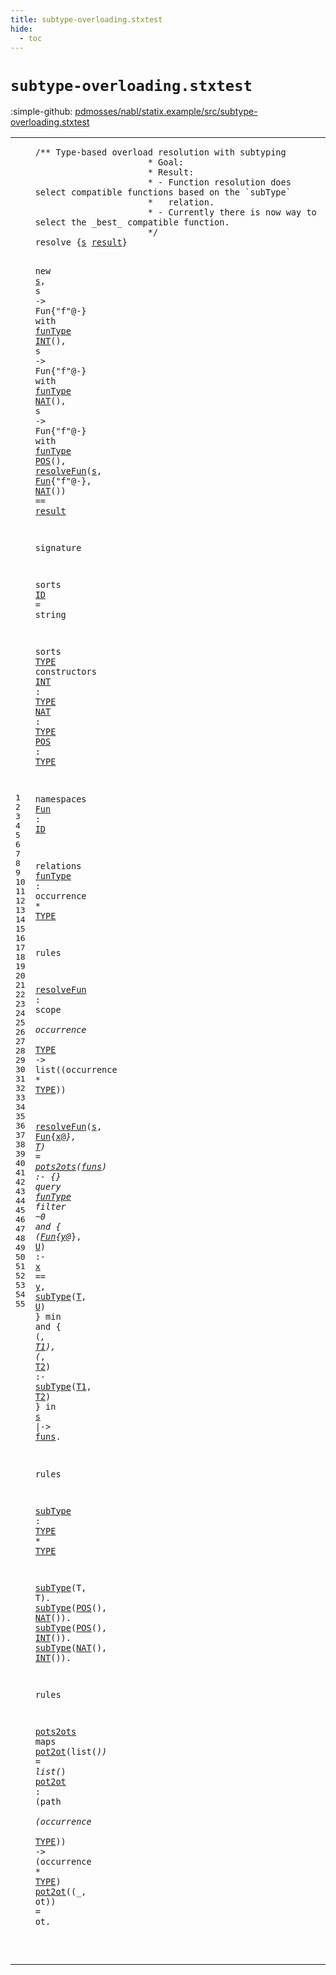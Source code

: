 ```yaml
---
title: subtype-overloading.stxtest
hide:
  - toc
---
```


# `subtype-overloading.stxtest`

:simple-github: [pdmosses/nabl/statix.example/src/subtype-overloading.stxtest]

[pdmosses/nabl/statix.example/src/subtype-overloading.stxtest]: https://github.com/pdmosses/nabl/blob/master/statix.example/src/subtype-overloading.stxtest "The source file on GitHub"

<div class="stx"><table class="highlighttable"><tbody><tr><td class="linenos"><div class="linenodiv"><pre><span></span>1
2
3
4
5
6
7
8
9
10
11
12
13
14
15
16
17
18
19
20
21
22
23
24
25
26
27
28
29
30
31
32
33
34
35
36
37
38
39
40
41
42
43
44
45
46
47
48
49
50
51
52
53
54
55
</pre></div></td>
<td class="code"><pre><code><span class="layout">/** Type-based overload resolution with subtyping
                      * Goal:
                      * Result:
                      * - Function resolution does select compatible functions based on the `subType`
                      *   relation.
                      * - Currently there is now way to select the _best_ compatible function.
                      */</span>
<span class="keyword">resolve</span> <span class="operator">{</span><span class="cons_Var"><a href="#s_270_271" id="s_253_254" title="Referenced at line 10, 11, 11, 12, 12, 13, 13, 14"><span class="token sort_ModuleID">s</span></a></span> <span class="cons_Var"><a href="#result_425_431" id="result_255_261" title="Referenced at line 14"><span class="token sort_ModuleID">result</span></a></span><span class="operator">}</span>

  <span class="keyword">new</span> <span class="cons_Var"><a href="#s_253_254" id="s_270_271" title="Defined at line 8"><span class="token sort_ModuleID">s</span></a></span><span class="operator">,</span>
  <span class="token sort_ModuleID">s</span> <span class="operator">-&gt;</span> <span class="token sort_ModuleID">Fun</span><span class="operator">{"</span><span class="token sort_ModuleID">f</span><span class="operator">"@-}</span> <span class="keyword">with</span> <span class="cons_Label"><a href="#funType_580_587" id="funType_296_303" title="Defined at line 29"><span class="token sort_ModuleID">funType</span></a></span> <a href="#INT_495_498" id="INT_304_307" title="Defined at line 21"><span class="token sort_ModuleID">INT</span></a><span class="operator">(),</span>
  <span class="token sort_ModuleID">s</span> <span class="operator">-&gt;</span> <span class="token sort_ModuleID">Fun</span><span class="operator">{"</span><span class="token sort_ModuleID">f</span><span class="operator">"@-}</span> <span class="keyword">with</span> <span class="cons_Label"><a href="#funType_580_587" id="funType_334_341" title="Defined at line 29"><span class="token sort_ModuleID">funType</span></a></span> <a href="#NAT_510_513" id="NAT_342_345" title="Defined at line 22"><span class="token sort_ModuleID">NAT</span></a><span class="operator">(),</span>
  <span class="token sort_ModuleID">s</span> <span class="operator">-&gt;</span> <span class="token sort_ModuleID">Fun</span><span class="operator">{"</span><span class="token sort_ModuleID">f</span><span class="operator">"@-}</span> <span class="keyword">with</span> <span class="cons_Label"><a href="#funType_580_587" id="funType_372_379" title="Defined at line 29"><span class="token sort_ModuleID">funType</span></a></span> <a href="#POS_525_528" id="POS_380_383" title="Defined at line 23"><span class="token sort_ModuleID">POS</span></a><span class="operator">(),</span>
  <a href="#resolveFun_618_628" id="resolveFun_389_399" title="Defined at line 33"><span class="token sort_ModuleID">resolveFun</span></a><span class="operator">(</span><span class="cons_Var"><a href="#s_253_254" id="s_400_401" title="Defined at line 8"><span class="token sort_ModuleID">s</span></a></span><span class="operator">,</span> <span class="cons_StxOccurrence"><a href="#Fun_554_557" id="Fun_403_406" title="Defined at line 26"><span class="token sort_ModuleID">Fun</span></a><span class="operator">{</span><span class="cons_Str"><span class="operator">"</span>f"</span>@-}</span><span class="operator">,</span> <a href="#NAT_510_513" id="NAT_415_418" title="Defined at line 22"><span class="token sort_ModuleID">NAT</span></a><span class="operator">())</span> <span class="operator">==</span> <span class="cons_Var"><a href="#result_255_261" id="result_425_431" title="Defined at line 8"><span class="token sort_ModuleID">result</span></a></span>

<span class="keyword">signature</span>

  <span class="keyword">sorts</span> <span class="cons_SortAlias"><a href="#ID_560_562" id="ID_452_454" title="Referenced at line 26"><span class="token sort_ModuleID">ID</span></a> <span class="operator">=</span> <span class="cons_StringSort">string</span></span>

  <span class="keyword">sorts</span> <span class="cons_SortDecl"><a href="#TYPE_501_505" id="TYPE_473_477" title="Referenced at line 21, 22, 23, 29, 33, 33, 44, 44, 54, 54"><span class="token sort_ModuleID">TYPE</span></a></span> <span class="keyword">constructors</span>
    <a href="#INT_304_307" id="INT_495_498" title="Referenced at line 11, 48, 49"><span class="token sort_ModuleID">INT</span></a> <span class="operator">:</span> <span class="cons_SimpleSort"><a href="#TYPE_473_477" id="TYPE_501_505" title="Defined at line 20"><span class="token sort_ModuleID">TYPE</span></a></span>
    <a href="#NAT_342_345" id="NAT_510_513" title="Referenced at line 12, 14, 47, 49"><span class="token sort_ModuleID">NAT</span></a> <span class="operator">:</span> <span class="cons_SimpleSort"><a href="#TYPE_473_477" id="TYPE_516_520" title="Defined at line 20"><span class="token sort_ModuleID">TYPE</span></a></span>
    <a href="#POS_380_383" id="POS_525_528" title="Referenced at line 13, 47, 48"><span class="token sort_ModuleID">POS</span></a> <span class="operator">:</span> <span class="cons_SimpleSort"><a href="#TYPE_473_477" id="TYPE_531_535" title="Defined at line 20"><span class="token sort_ModuleID">TYPE</span></a></span>

  <span class="keyword">namespaces</span>
    <span class="cons_NsDecl"><a href="#Fun_280_283" id="Fun_554_557" title="Referenced at line 11, 11, 12, 12, 13, 13, 14, 35, 37"><span class="token sort_ModuleID">Fun</span></a> <span class="operator">:</span> <span class="cons_SimpleSort"><a href="#ID_452_454" id="ID_560_562" title="Defined at line 18"><span class="token sort_ModuleID">ID</span></a></span></span>

  <span class="keyword">relations</span>
    <span class="cons_Label"><a href="#funType_296_303" id="funType_580_587" title="Referenced at line 11, 12, 13, 36"><span class="token sort_ModuleID">funType</span></a></span> <span class="operator">:</span> <span class="cons_OccurrenceSort">occurrence</span> <span class="operator">*</span> <span class="cons_SimpleSort"><a href="#TYPE_473_477" id="TYPE_603_607" title="Defined at line 20"><span class="token sort_ModuleID">TYPE</span></a></span>

<span class="keyword">rules</span>

  <a href="#resolveFun_389_399" id="resolveFun_618_628" title="Referenced at line 14, 35"><span class="token sort_ModuleID">resolveFun</span></a> <span class="operator">:</span> <span class="cons_ScopeSort">scope</span> <span class="operator">*</span> <span class="cons_OccurrenceSort">occurrence</span> <span class="operator">*</span> <span class="cons_SimpleSort"><a href="#TYPE_473_477" id="TYPE_652_656" title="Defined at line 20"><span class="token sort_ModuleID">TYPE</span></a></span> <span class="operator">-&gt;</span> <span class="keyword">list</span><span class="operator">((</span><span class="cons_OccurrenceSort">occurrence</span> <span class="operator">*</span> <span class="cons_SimpleSort"><a href="#TYPE_473_477" id="TYPE_679_683" title="Defined at line 20"><span class="token sort_ModuleID">TYPE</span></a></span><span class="operator">))</span>

  <a href="#resolveFun_618_628" id="resolveFun_689_699" title="Defined at line 33"><span class="token sort_ModuleID">resolveFun</span></a><span class="operator">(</span><span class="cons_Var"><a href="#s_883_884" id="s_700_701" title="Referenced at line 39"><span class="token sort_ModuleID">s</span></a></span><span class="operator">,</span> <span class="cons_StxOccurrence"><a href="#Fun_554_557" id="Fun_703_706" title="Defined at line 26"><span class="token sort_ModuleID">Fun</span></a><span class="operator">{</span><span class="cons_Var"><a href="#x_796_797" id="x_707_708" title="Referenced at line 37"><span class="token sort_ModuleID">x</span></a></span>@_}</span><span class="operator">,</span> <span class="cons_Var"><a href="#T_812_813" id="T_713_714" title="Referenced at line 37"><span class="token sort_ModuleID">T</span></a></span><span class="operator">)</span> <span class="operator">=</span> <a href="#pots2ots_1036_1044" id="pots2ots_718_726" title="Defined at line 53"><span class="token sort_ModuleID">pots2ots</span></a><span class="operator">(</span><span class="cons_Var"><a href="#funs_895_899" id="funs_727_731" title="Referenced at line 40"><span class="token sort_ModuleID">funs</span></a></span><span class="operator">)</span> <span class="operator">:-</span> <span class="operator">{}</span>
    <span class="keyword">query</span> <span class="cons_Label"><a href="#funType_580_587" id="funType_749_756" title="Defined at line 29"><span class="token sort_ModuleID">funType</span></a></span>
      <span class="keyword">filter</span> <span class="operator">~</span><span class="token sort_ModuleID">0</span> <span class="keyword">and</span> <span class="operator">{</span> <span class="operator">(</span><span class="cons_StxOccurrence"><a href="#Fun_554_557" id="Fun_780_783" title="Defined at line 26"><span class="token sort_ModuleID">Fun</span></a><span class="operator">{</span><span class="cons_Var"><a href="#y_801_802" id="y_784_785" title="Referenced at line 37"><span class="token sort_ModuleID">y</span></a></span>@_}</span><span class="operator">,</span> <span class="cons_Var"><a href="#U_815_816" id="U_790_791" title="Referenced at line 37"><span class="token sort_ModuleID">U</span></a></span><span class="operator">)</span> <span class="operator">:-</span> <span class="cons_Var"><a href="#x_707_708" id="x_796_797" title="Defined at line 35"><span class="token sort_ModuleID">x</span></a></span> <span class="operator">==</span> <span class="cons_Var"><a href="#y_784_785" id="y_801_802" title="Defined at line 37"><span class="token sort_ModuleID">y</span></a></span><span class="operator">,</span> <a href="#subType_911_918" id="subType_804_811" title="Defined at line 44"><span class="token sort_ModuleID">subType</span></a><span class="operator">(</span><span class="cons_Var"><a href="#T_713_714" id="T_812_813" title="Defined at line 35"><span class="token sort_ModuleID">T</span></a></span><span class="operator">,</span> <span class="cons_Var"><a href="#U_790_791" id="U_815_816" title="Defined at line 37"><span class="token sort_ModuleID">U</span></a></span><span class="operator">)</span> <span class="operator">}</span>
      <span class="keyword">min</span> <span class="keyword">and</span> <span class="operator">{</span> <span class="operator">(_,</span> <span class="cons_Var"><a href="#T1_864_866" id="T1_840_842" title="Referenced at line 38"><span class="token sort_ModuleID">T1</span></a></span><span class="operator">),</span> <span class="operator">(_,</span> <span class="cons_Var"><a href="#T2_868_870" id="T2_849_851" title="Referenced at line 38"><span class="token sort_ModuleID">T2</span></a></span><span class="operator">)</span> <span class="operator">:-</span> <a href="#subType_911_918" id="subType_856_863" title="Defined at line 44"><span class="token sort_ModuleID">subType</span></a><span class="operator">(</span><span class="cons_Var"><a href="#T1_840_842" id="T1_864_866" title="Defined at line 38"><span class="token sort_ModuleID">T1</span></a></span><span class="operator">,</span> <span class="cons_Var"><a href="#T2_849_851" id="T2_868_870" title="Defined at line 38"><span class="token sort_ModuleID">T2</span></a></span><span class="operator">)</span> <span class="operator">}</span>
      <span class="keyword">in</span> <span class="cons_Var"><a href="#s_700_701" id="s_883_884" title="Defined at line 35"><span class="token sort_ModuleID">s</span></a></span>
      <span class="operator">|-&gt;</span> <span class="cons_Var"><a href="#funs_727_731" id="funs_895_899" title="Defined at line 35"><span class="token sort_ModuleID">funs</span></a></span><span class="operator">.</span>

<span class="keyword">rules</span>

  <a href="#subType_804_811" id="subType_911_918" title="Referenced at line 37, 38, 46, 47, 48, 49"><span class="token sort_ModuleID">subType</span></a> <span class="operator">:</span> <span class="cons_SimpleSort"><a href="#TYPE_473_477" id="TYPE_921_925" title="Defined at line 20"><span class="token sort_ModuleID">TYPE</span></a></span> <span class="operator">*</span> <span class="cons_SimpleSort"><a href="#TYPE_473_477" id="TYPE_928_932" title="Defined at line 20"><span class="token sort_ModuleID">TYPE</span></a></span>

  <a href="#subType_911_918" id="subType_936_943" title="Defined at line 44"><span class="token sort_ModuleID">subType</span></a><span class="operator">(</span><span class="cons_Var">T</span><span class="operator">,</span> <span class="cons_Var"><span id="T_947_948" title="Not referenced locally, nor via imports"><span class="token sort_ModuleID">T</span></span></span><span class="operator">).</span>
  <a href="#subType_911_918" id="subType_953_960" title="Defined at line 44"><span class="token sort_ModuleID">subType</span></a><span class="operator">(</span><a href="#POS_525_528" id="POS_961_964" title="Defined at line 23"><span class="token sort_ModuleID">POS</span></a><span class="operator">(),</span> <a href="#NAT_510_513" id="NAT_968_971" title="Defined at line 22"><span class="token sort_ModuleID">NAT</span></a><span class="operator">()).</span>
  <a href="#subType_911_918" id="subType_978_985" title="Defined at line 44"><span class="token sort_ModuleID">subType</span></a><span class="operator">(</span><a href="#POS_525_528" id="POS_986_989" title="Defined at line 23"><span class="token sort_ModuleID">POS</span></a><span class="operator">(),</span> <a href="#INT_495_498" id="INT_993_996" title="Defined at line 21"><span class="token sort_ModuleID">INT</span></a><span class="operator">()).</span>
  <a href="#subType_911_918" id="subType_1003_1010" title="Defined at line 44"><span class="token sort_ModuleID">subType</span></a><span class="operator">(</span><a href="#NAT_510_513" id="NAT_1011_1014" title="Defined at line 22"><span class="token sort_ModuleID">NAT</span></a><span class="operator">(),</span> <a href="#INT_495_498" id="INT_1018_1021" title="Defined at line 21"><span class="token sort_ModuleID">INT</span></a><span class="operator">()).</span>

<span class="keyword">rules</span>

  <a href="#pots2ots_718_726" id="pots2ots_1036_1044" title="Referenced at line 35"><span class="token sort_ModuleID">pots2ots</span></a> <span class="keyword">maps</span> <a href="#pot2ot_1078_1084" id="pot2ot_1050_1056" title="Defined at line 54"><span class="token sort_ModuleID">pot2ot</span></a><span class="operator">(</span><span class="keyword">list</span><span class="operator">(*))</span> <span class="operator">=</span> <span class="keyword">list</span><span class="operator">(*)</span>
  <a href="#pot2ot_1050_1056" id="pot2ot_1078_1084" title="Referenced at line 53, 55"><span class="token sort_ModuleID">pot2ot</span></a> <span class="operator">:</span> <span class="operator">(</span><span class="cons_PathSort">path</span> <span class="operator">*</span> <span class="operator">(</span><span class="cons_OccurrenceSort">occurrence</span> <span class="operator">*</span> <span class="cons_SimpleSort"><a href="#TYPE_473_477" id="TYPE_1109_1113" title="Defined at line 20"><span class="token sort_ModuleID">TYPE</span></a></span><span class="operator">))</span> <span class="operator">-&gt;</span> <span class="operator">(</span><span class="cons_OccurrenceSort">occurrence</span> <span class="operator">*</span> <span class="cons_SimpleSort"><a href="#TYPE_473_477" id="TYPE_1133_1137" title="Defined at line 20"><span class="token sort_ModuleID">TYPE</span></a></span><span class="operator">)</span>
  <a href="#pot2ot_1078_1084" id="pot2ot_1141_1147" title="Defined at line 54"><span class="token sort_ModuleID">pot2ot</span></a><span class="operator">((_,</span> <span class="cons_Var">ot</span><span class="operator">))</span> <span class="operator">=</span> <span class="cons_Var"><span id="ot_1159_1161" title="Not referenced locally, nor via imports"><span class="token sort_ModuleID">ot</span></span></span><span class="operator">.</span>

</code></pre></td></tr></tbody></table></div>